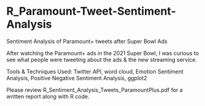 # R_Paramount-Tweet-Sentiment-Analysis
Sentiment Analysis of Paramount+ tweets after Super Bowl Ads

After watching the Paramount+ ads in the 2021 Super Bowl, I was curious to see what people were tweeting about the ads & the new streaming service.

Tools & Techniques Used: Twitter API, word cloud, Emotion Sentiment Analysis, Positive Negative Sentiment Analysis, ggplot2

Please review R_Sentiment_Analysis_Tweets_ParamountPlus.pdf for a written report along with R code.
